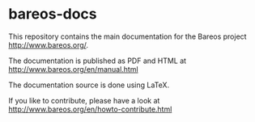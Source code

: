 bareos-docs
===========

This repository contains the main documentation for the Bareos project http://www.bareos.org/.

The documentation is published as PDF and HTML at http://www.bareos.org/en/manual.html

The documentation source is done using LaTeX.

If you like to contribute, please have a look at http://www.bareos.org/en/howto-contribute.html
